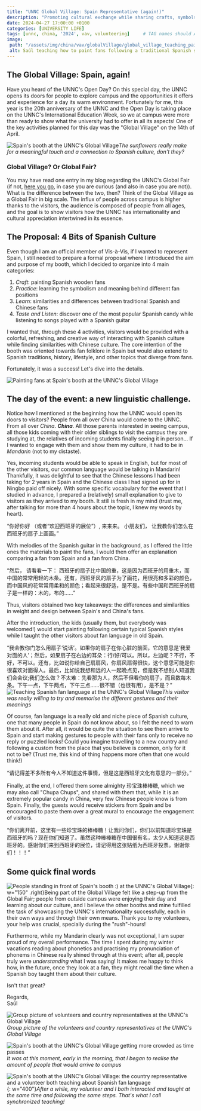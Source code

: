 ```yaml
---
title: "UNNC Global Village: Spain Representative (again!)"
description: "Promoting cultural exchange while sharing crafts, symbols, food, and knowledge about Spanish culture with Chinese people and visitors at the UNNC."
date: 2024-04-27 17:00:00 +0100
categories: [UNIVERSITY LIFE]
tags: [unnc, china, '2024', vav, volunteering]     # TAG names should ALWAYS be lowercase
image:
 path: "/assets/img/china/vav/globalVillage/global_village_teaching_painting.jpg"
 alt: Saúl teaching how to paint fans following a traditional Spanish style.
---
```


## The Global Village: Spain, again!

Have you heard of the UNNC's Open Day? On this special day, the UNNC opens its doors for people to explore campus and the opportunities it offers and experience for a day its warm environment. Fortunately for me, this year is the 20th anniversary of the UNNC and the Open Day is taking place on the UNNC's International Education Week, so we at campus were more than ready to show what the university had to offer in all its aspects! One of the key activities planned for this day was the "Global Village" on the 14th of April.

![Spain's booth at the UNNC's Global Village](</assets/img/china/vav/globalVillage/global_village_spain_booth.jpeg>)_The sunflowers really make for a meaningful touch and a connection to Spanish culture, don't they?_

### Global Village? Or Global Fair?

You may have read one entry in my blog regarding the UNNC's Global Fair (if not, [here you go](https://saulfernandezgarcia.github.io/posts/UNNC-Global-Fair-Spain-Representative/), in case you are curious (and also in case you are not)). What is the difference between the two, then? Think of the Global Village as a Global Fair in big scale. The influx of people across campus is higher thanks to the visitors, the audience is composed of people from all ages, and the goal is to show visitors how the UNNC has internationality and cultural appreciation intertwined in its essence.

## The Proposal: 4 Bits of Spanish Culture

Even though I am an official member of Vis-à-Vis, if I wanted to represent Spain, I still needed to prepare a formal proposal where I introduced the aim and purpose of my booth, which I decided to organize into 4 main categories:

1. *Craft*: painting Spanish wooden fans
2. *Practice*: learning the symbolism and meaning behind different fan positions
3. *Learn*: similarities and differences between traditional Spanish and Chinese fans
4. *Taste and Listen*: discover one of the most popular Spanish candy while listening to songs played with a Spanish guitar

I wanted that, through these 4 activities, visitors would be provided with a colorful, refreshing, and creative way of interacting with Spanish culture while finding similarities with Chinese culture. The core intention of the booth was oriented towards fan folklore in Spain but would also extend to Spanish traditions, history, lifestyle, and other topics that diverge from fans.

Fortunately, it was a success! Let's dive into the details.

![Painting fans at Spain's booth at the UNNC's Global Village](</assets/img/china/vav/globalVillage/global_village_fan_painting.jpeg>)

## The day of the event: a new linguistic challenge.

Notice how I mentioned at the beginning how the UNNC would open its doors to visitors? People from all over China would come to the UNNC. From all over *China*. ***China***. All those parents interested in seeing campus, all those kids coming with their older siblings to visit the campus they are studying at, the relatives of incoming students finally seeing it in person... If I wanted to engage with them and show them my culture, it had to be in *Mandarin* (not to my distaste).

Yes, incoming students would be able to speak in English, but for most of the other visitors, our common language would be talking in Mandarin! Thankfully, it was delightful to see that the Chinese lessons I had been taking for 2 years in Spain and the Chinese class I had signed up for in Ningbo paid off nicely. With some specific vocabulary for the event that I studied in advance, I prepared a (relatively) small explanation to give to visitors as they arrived to my booth. It still is fresh in my mind (trust me, after talking for more than 4 hours about the topic, I knew my words by heart).

“你好你好 （或者“欢迎西班牙的展位”）, 来来来。 小朋友们， 让我教你们怎么在西班牙的扇子上画画。”

With melodies of the Spanish guitar in the background, as I offered the little ones the materials to paint the fans, I would then offer an explanation comparing a fan from Spain and a fan from China.

“然后， 请看看一下： 西班牙的扇子比中国的重，这是因为西班牙的用重木，而中国的常常用轻的木条。还有，西班牙风的扇子为了画花，用很亮和多彩的颜色，而中国风的花常常用柔和的颜色；看起来很舒适，是不是。有些中国和西班牙的扇子是一样的：木的，布的……”

Thus, visitors obtained two key takeaways: the differences and similarities in weight and design between Spain's and China's fans.

After the introduction, the kids (usually them, but everybody was welcomed!) would start painting following certain typical Spanish styles while I taught the other visitors about fan language in old Spain.

“我会教你门怎么用扇子‘说话’。如果你的扇子在你心脏的前面，它的意思是‘我爱对面的人’；然后，如果扇子在右边的耳朵：行/好/可以。所以，左边呢？不行，不好，不可以。还有，比如说你给自己扇扇风，你扇风扇得很快，这个意思可能是你很喜欢对面得人。最后，比如说我想和远的人一起晚点见，但是我不想别人知道我们会会议;我们怎么做？不太难：先看那为人，然后不但看你的扇子，而且数每木条。下午一点，下午两点，下午三点……很不错（也很有用），是不是？”
![Teaching Spanish fan language at the UNNC's Global Village](</assets/img/china/vav/globalVillage/global_village_fan_teaching_2.jpeg>)_This visitor was really willing to try and memorise the different gestures and their meanings_

Of course, fan language is a really old and niche piece of Spanish culture, one that many people in Spain do not know about, so I felt the need to warn them about it. After all, it would be quite the situation to see them arrive to Spain and start making gestures to people with their fans only to receive no reply or puzzled looks! Could you imagine travelling to a new country and following a custom from the place that you believe is common, only for it not to be? (Trust me, this kind of thing happens more often that one would think!)

“请记得差不多所有今人不知道这件事情，但是这是西班牙文化有意思的一部分。”

Finally, at the end, I offered them some almighty 珍宝珠棒棒糖, which we may also call "Chupa Chups", and shared with them that, while it is an extremely popular candy in China, very few Chinese people know is from Spain. Finally, the guests would receive stickers from Spain and be encouraged to paste them over a great mural to encourage the engagement of visitors.

“你们离开前，这里有一些珍宝珠的棒棒糖！让我问你们，你们以前知道珍宝珠是西班牙的吗？现在你们知道了。虽然这种棒棒糖在中国很有名，太少人知道这是西班牙的。感谢你们来到西班牙的展位，请记得用这张贴纸为西班牙投票。谢谢你们！！！”

## Some quick final words

 ![People standing in front of Spain's booth :) at the UNNC's Global Village](</assets/img/china/vav/globalVillage/global_village_people_front.jpg>){: w="150" .right}Being part of the Global Village felt like a step-up from the Global Fair; people from outside campus were enjoying their day and learning about our culture, and I believe the other booths and mine fulfilled the task of showcasing the UNNC's internationality successfully, each in their own ways and through their own means. Thank you to my volunteers, your help was crucial, specially during the "rush"-hours!

Furthermore, while my Mandarin clearly was not exceptional, I am super proud of my overall performance. The time I spent during my winter vacations reading about phonetics and practising my pronunciation of phonems in Chinese really shined through at this event; after all, people truly were *understanding* what I was saying! It makes me happy to think how, in the future, once they look at a fan, they might recall the time when a Spanish boy taught them about their culture.

Isn't that great?

Regards, \
Saúl

![Group picture of volunteers and country representatives at the UNNC's Global Village](</assets/img/china/vav/globalVillage/global_village_group_picture.jpeg>)_Group picture of the volunteers and country representatives at the UNNC's Global Village_

![Spain's booth at the UNNC's Global Village getting more crowded as time passes](</assets/img/china/vav/globalVillage/global_village_morning.jpg>)_It was at this moment, early in the morning, that I began to realise the amount of people that would arrive to campus_

![Spain's booth at the UNNC's Global Village: the country representative and a volunteer both teaching about Spanish fan language](</assets/img/china/vav/globalVillage/global_village_tag_team_spain.jpg>){: w="400"}_After a while, my volunteer and I both interacted and taught at the same time and following the same steps. That's what I call synchronized teaching!_